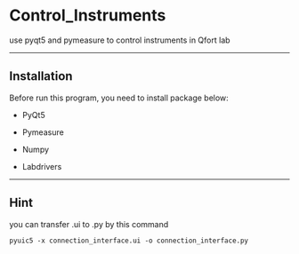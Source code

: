 # Control_Instruments
use pyqt5 and pymeasure to control instruments in Qfort lab

***
## Installation
Before run this program, you need to install package below:

- PyQt5

- Pymeasure

- Numpy

- Labdrivers

***
## Hint
you can transfer .ui to .py by this command

    pyuic5 -x connection_interface.ui -o connection_interface.py
